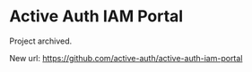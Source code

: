 # Active Auth IAM Portal

Project archived.

New url: https://github.com/active-auth/active-auth-iam-portal
